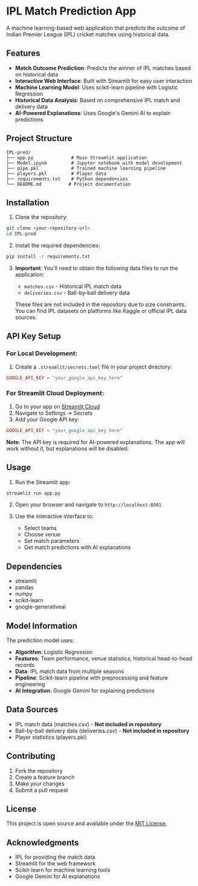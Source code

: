 # IPL Match Prediction App

A machine learning-based web application that predicts the outcome of Indian Premier League (IPL) cricket matches using historical data.

## Features

- **Match Outcome Prediction**: Predicts the winner of IPL matches based on historical data
- **Interactive Web Interface**: Built with Streamlit for easy user interaction
- **Machine Learning Model**: Uses scikit-learn pipeline with Logistic Regression
- **Historical Data Analysis**: Based on comprehensive IPL match and delivery data
- **AI-Powered Explanations**: Uses Google's Gemini AI to explain predictions

## Project Structure

```
IPL-pred/
├── app.py              # Main Streamlit application
├── Model.ipynb         # Jupyter notebook with model development
├── pipe.pkl            # Trained machine learning pipeline
├── players.pkl         # Player data
├── requirements.txt    # Python dependencies
└── README.md          # Project documentation
```

## Installation

1. Clone the repository:
```bash
git clone <your-repository-url>
cd IPL-pred
```

2. Install the required dependencies:
```bash
pip install -r requirements.txt
```

3. **Important**: You'll need to obtain the following data files to run the application:
   - `matches.csv` - Historical IPL match data
   - `deliveries.csv` - Ball-by-ball delivery data
   
   These files are not included in the repository due to size constraints. You can find IPL datasets on platforms like Kaggle or official IPL data sources.

## API Key Setup

### For Local Development:
1. Create a `.streamlit/secrets.toml` file in your project directory:
```toml
GOOGLE_API_KEY = "your_google_api_key_here"
```

### For Streamlit Cloud Deployment:
1. Go to your app on [Streamlit Cloud](https://share.streamlit.io/)
2. Navigate to Settings → Secrets
3. Add your Google API key:
```toml
GOOGLE_API_KEY = "your_google_api_key_here"
```

**Note**: The API key is required for AI-powered explanations. The app will work without it, but explanations will be disabled.

## Usage

1. Run the Streamlit app:
```bash
streamlit run app.py
```

2. Open your browser and navigate to `http://localhost:8501`

3. Use the interactive interface to:
   - Select teams
   - Choose venue
   - Set match parameters
   - Get match predictions with AI explanations

## Dependencies

- streamlit
- pandas
- numpy
- scikit-learn
- google-generativeai

## Model Information

The prediction model uses:
- **Algorithm**: Logistic Regression
- **Features**: Team performance, venue statistics, historical head-to-head records
- **Data**: IPL match data from multiple seasons
- **Pipeline**: Scikit-learn pipeline with preprocessing and feature engineering
- **AI Integration**: Google Gemini for explaining predictions

## Data Sources

- IPL match data (matches.csv) - **Not included in repository**
- Ball-by-ball delivery data (deliveries.csv) - **Not included in repository**
- Player statistics (players.pkl)

## Contributing

1. Fork the repository
2. Create a feature branch
3. Make your changes
4. Submit a pull request

## License

This project is open source and available under the [MIT License](LICENSE).

## Acknowledgments

- IPL for providing the match data
- Streamlit for the web framework
- Scikit-learn for machine learning tools
- Google Gemini for AI explanations 